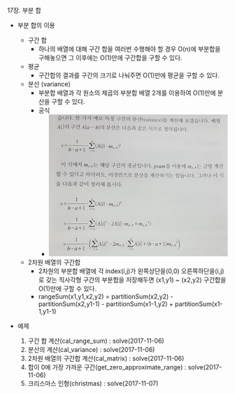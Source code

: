17장. 부분 합

* 부분 합의 이용
	* 구간 합
		* 하나의 배열에 대해 구간 합을 여러번 수행해야 할 경우 O(n)에 부분합을 구해놓으면 그 이후에는 O(1)만에 구간합을 구할 수 있다.
	* 평균
		* 구간합의 결과를 구간의 크기로 나눠주면 O(1)만에 평균을 구할 수 있다.
	* 분산 (variance)
		* 부분합 배열과 각 원소의 제곱의 부분합 배열 2개를 이용하여 O(1)만에 분산을 구할 수 있다.
		* 공식
			* ![variance](./picture/variance.jpg) <br/>
	* 2차원 배열의 구간합
		* 2차원의 부분합 배열에 각 index(i,j)가 왼쪽상단을(0,0) 오른쪽하단을(i,j)로 갖는 직사각형 구간의 부분합을 저장해두면 (x1,y1) ~ (x2,y2) 구간합을 O(1)만에 구할 수 있다.
		* rangeSum(x1,y1,x2,y2) = partitionSum(x2,y2) - partitionSum(x2,y1-1) - partitionSum(x1-1,y2) + partitionSum(x1-1,y1-1)

* 예제
	1. 구간 합 계산(cal\_range\_sum) : solve(2017-11-06)
	2. 분산의 계산(cal\_variance) : solve(2017-11-06)
	3. 2차원 배열의 구간합 계산(cal\_matrix) : solve(2017-11-06)
	4. 합이 0에 가장 가까운 구간(get\_zero\_approximate\_range) : solve(2017-11-06)
	5. 크리스마스 인형(christmas) : solve(2017-11-07)
